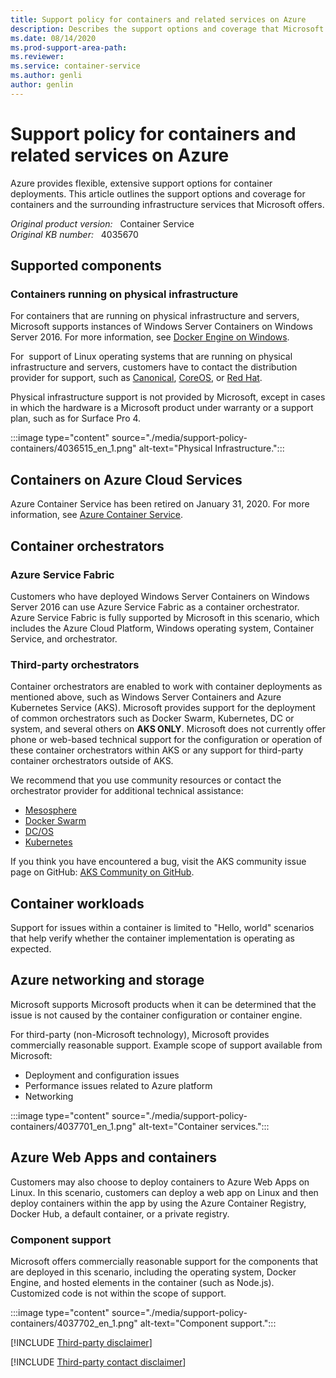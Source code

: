 ```yaml
---
title: Support policy for containers and related services on Azure
description: Describes the support options and coverage that Microsoft offers for containers and surrounding infrastructure services.
ms.date: 08/14/2020
ms.prod-support-area-path: 
ms.reviewer: 
ms.service: container-service
ms.author: genli
author: genlin
---
```

# Support policy for containers and related services on Azure

Azure provides flexible, extensive support options for container deployments. This article outlines the support options and coverage for containers and the surrounding infrastructure services that Microsoft offers.

_Original product version:_ &nbsp; Container Service  
_Original KB number:_ &nbsp; 4035670

## Supported components

### Containers running on physical infrastructure

For containers that are running on physical infrastructure and servers, Microsoft supports instances of Windows Server Containers on Windows Server 2016. For more information, see [Docker Engine on Windows](https://docs.microsoft.com/virtualization/windowscontainers/manage-docker/configure-docker-daemon).

For ­­­ support of Linux operating systems that are running on physical infrastructure and servers, customers have to contact the distribution provider for support, such as [Canonical](https://www.canonical.com/services), [CoreOS](https://coreos.com/support), or [Red Hat](https://www.redhat.com/en/services/support).

Physical infrastructure support is not provided by Microsoft, except in cases in which the hardware is a Microsoft product under warranty or a support plan, such as for Surface Pro 4.

:::image type="content" source="./media/support-policy-containers/4036515_en_1.png" alt-text="Physical Infrastructure.":::

## Containers on Azure Cloud Services

Azure Container Service has been retired on January 31, 2020. For more information, see [Azure Container Service](https://azure.microsoft.com/updates/azure-container-service-will-retire-on-january-31-2020/).

## Container orchestrators

### Azure Service Fabric

Customers who have deployed Windows Server Containers on Windows Server 2016 can use Azure Service Fabric as a container orchestrator. Azure Service Fabric is fully supported by Microsoft in this scenario, which includes the Azure Cloud Platform, Windows operating system, Container Service, and orchestrator.

### Third-party orchestrators

Container orchestrators are enabled to work with container deployments as mentioned above, such as Windows Server Containers and Azure Kubernetes Service (AKS). Microsoft provides support for the deployment of common orchestrators such as Docker Swarm, Kubernetes, DC or system, and several others on **AKS ONLY**. Microsoft does not currently offer phone or web-based technical support for the configuration or operation of these container orchestrators within AKS or any support for third-party container orchestrators outside of AKS.

We recommend that you use community resources or contact the orchestrator provider for additional technical assistance:

- [Mesosphere](https://support.d2iq.com/s/)
- [Docker Swarm](https://success.docker.com/Policies/Scope_of_Support)
- [DC/OS](https://dcos.io/community/)
- [Kubernetes](https://kubernetes.io/community/)

If you think you have encountered a bug, visit the AKS community issue page on GitHub: [AKS Community on GitHub](https://github.com/Azure/AKS).

## Container workloads

Support for issues within a container is limited to "Hello, world" scenarios that help verify whether the container implementation is operating as expected.

## Azure networking and storage

Microsoft supports Microsoft products when it can be determined that the issue is not caused by the container configuration or container engine.

For third-party (non-Microsoft technology), Microsoft provides commercially reasonable support. Example scope of support available from Microsoft:

- Deployment and configuration issues
- Performance issues related to Azure platform
- Networking

:::image type="content" source="./media/support-policy-containers/4037701_en_1.png" alt-text="Container services.":::

## Azure Web Apps and containers

Customers may also choose to deploy containers to Azure Web Apps on Linux. In this scenario, customers can deploy a web app on Linux and then deploy containers within the app by using the Azure Container Registry, Docker Hub, a default container, or a private registry.

### Component support

Microsoft offers commercially reasonable support for the components that are deployed in this scenario, including the operating system, Docker Engine, and hosted elements in the container (such as Node.js). Customized code is not within the scope of support.

:::image type="content" source="./media/support-policy-containers/4037702_en_1.png" alt-text="Component support.":::

[!INCLUDE [Third-party disclaimer](../../includes/third-party-disclaimer.md)]

[!INCLUDE [Third-party contact disclaimer](../../includes/third-party-contact-disclaimer.md)]
